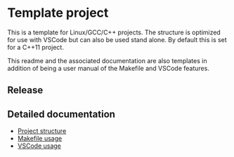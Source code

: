 # Template project

This is a template for Linux/GCC/C++ projects. The structure is optimized for
use with VSCode but can also be used stand alone. By default this is set for a
C++11 project.

This readme and the associated documentation are also templates in addition of
being a user manual of the Makefile and VSCode features.

## Release

## Detailed documentation

* [Project structure](doc/ProjectStructure.md)
* [Makefile usage](doc/MakeFileUsage.md)
* [VSCode usage](doc/VSCodeUsage.md)
